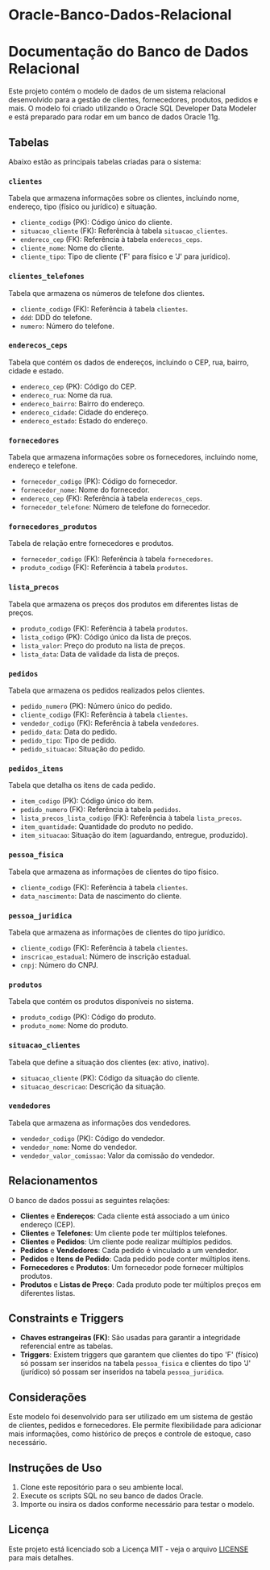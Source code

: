 # Oracle-Banco-Dados-Relacional
# Documentação do Banco de Dados Relacional

Este projeto contém o modelo de dados de um sistema relacional desenvolvido para a gestão de clientes, fornecedores, produtos, pedidos e mais. O modelo foi criado utilizando o Oracle SQL Developer Data Modeler e está preparado para rodar em um banco de dados Oracle 11g.

## Tabelas

Abaixo estão as principais tabelas criadas para o sistema:

### `clientes`
Tabela que armazena informações sobre os clientes, incluindo nome, endereço, tipo (físico ou jurídico) e situação.

- `cliente_codigo` (PK): Código único do cliente.
- `situacao_cliente` (FK): Referência à tabela `situacao_clientes`.
- `endereco_cep` (FK): Referência à tabela `enderecos_ceps`.
- `cliente_nome`: Nome do cliente.
- `cliente_tipo`: Tipo de cliente ('F' para físico e 'J' para jurídico).
  
### `clientes_telefones`
Tabela que armazena os números de telefone dos clientes.

- `cliente_codigo` (FK): Referência à tabela `clientes`.
- `ddd`: DDD do telefone.
- `numero`: Número do telefone.

### `enderecos_ceps`
Tabela que contém os dados de endereços, incluindo o CEP, rua, bairro, cidade e estado.

- `endereco_cep` (PK): Código do CEP.
- `endereco_rua`: Nome da rua.
- `endereco_bairro`: Bairro do endereço.
- `endereco_cidade`: Cidade do endereço.
- `endereco_estado`: Estado do endereço.

### `fornecedores`
Tabela que armazena informações sobre os fornecedores, incluindo nome, endereço e telefone.

- `fornecedor_codigo` (PK): Código do fornecedor.
- `fornecedor_nome`: Nome do fornecedor.
- `endereco_cep` (FK): Referência à tabela `enderecos_ceps`.
- `fornecedor_telefone`: Número de telefone do fornecedor.

### `fornecedores_produtos`
Tabela de relação entre fornecedores e produtos.

- `fornecedor_codigo` (FK): Referência à tabela `fornecedores`.
- `produto_codigo` (FK): Referência à tabela `produtos`.

### `lista_precos`
Tabela que armazena os preços dos produtos em diferentes listas de preços.

- `produto_codigo` (FK): Referência à tabela `produtos`.
- `lista_codigo` (PK): Código único da lista de preços.
- `lista_valor`: Preço do produto na lista de preços.
- `lista_data`: Data de validade da lista de preços.

### `pedidos`
Tabela que armazena os pedidos realizados pelos clientes.

- `pedido_numero` (PK): Número único do pedido.
- `cliente_codigo` (FK): Referência à tabela `clientes`.
- `vendedor_codigo` (FK): Referência à tabela `vendedores`.
- `pedido_data`: Data do pedido.
- `pedido_tipo`: Tipo de pedido.
- `pedido_situacao`: Situação do pedido.

### `pedidos_itens`
Tabela que detalha os itens de cada pedido.

- `item_codigo` (PK): Código único do item.
- `pedido_numero` (FK): Referência à tabela `pedidos`.
- `lista_precos_lista_codigo` (FK): Referência à tabela `lista_precos`.
- `item_quantidade`: Quantidade do produto no pedido.
- `item_situacao`: Situação do item (aguardando, entregue, produzido).

### `pessoa_fisica`
Tabela que armazena as informações de clientes do tipo físico.

- `cliente_codigo` (FK): Referência à tabela `clientes`.
- `data_nascimento`: Data de nascimento do cliente.

### `pessoa_juridica`
Tabela que armazena as informações de clientes do tipo jurídico.

- `cliente_codigo` (FK): Referência à tabela `clientes`.
- `inscricao_estadual`: Número de inscrição estadual.
- `cnpj`: Número do CNPJ.

### `produtos`
Tabela que contém os produtos disponíveis no sistema.

- `produto_codigo` (PK): Código do produto.
- `produto_nome`: Nome do produto.

### `situacao_clientes`
Tabela que define a situação dos clientes (ex: ativo, inativo).

- `situacao_cliente` (PK): Código da situação do cliente.
- `situacao_descricao`: Descrição da situação.

### `vendedores`
Tabela que armazena as informações dos vendedores.

- `vendedor_codigo` (PK): Código do vendedor.
- `vendedor_nome`: Nome do vendedor.
- `vendedor_valor_comissao`: Valor da comissão do vendedor.

## Relacionamentos

O banco de dados possui as seguintes relações:

- **Clientes** e **Endereços**: Cada cliente está associado a um único endereço (CEP).
- **Clientes** e **Telefones**: Um cliente pode ter múltiplos telefones.
- **Clientes** e **Pedidos**: Um cliente pode realizar múltiplos pedidos.
- **Pedidos** e **Vendedores**: Cada pedido é vinculado a um vendedor.
- **Pedidos** e **Itens de Pedido**: Cada pedido pode conter múltiplos itens.
- **Fornecedores** e **Produtos**: Um fornecedor pode fornecer múltiplos produtos.
- **Produtos** e **Listas de Preço**: Cada produto pode ter múltiplos preços em diferentes listas.

## Constraints e Triggers

- **Chaves estrangeiras (FK)**: São usadas para garantir a integridade referencial entre as tabelas.
- **Triggers**: Existem triggers que garantem que clientes do tipo 'F' (físico) só possam ser inseridos na tabela `pessoa_fisica` e clientes do tipo 'J' (jurídico) só possam ser inseridos na tabela `pessoa_juridica`.

## Considerações

Este modelo foi desenvolvido para ser utilizado em um sistema de gestão de clientes, pedidos e fornecedores. Ele permite flexibilidade para adicionar mais informações, como histórico de preços e controle de estoque, caso necessário.

## Instruções de Uso

1. Clone este repositório para o seu ambiente local.
2. Execute os scripts SQL no seu banco de dados Oracle.
3. Importe ou insira os dados conforme necessário para testar o modelo.

## Licença

Este projeto está licenciado sob a Licença MIT - veja o arquivo [LICENSE](LICENSE) para mais detalhes.

